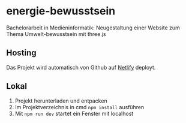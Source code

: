 # energie-bewusstsein

Bachelorarbeit in Medieninformatik: Neugestaltung einer Website zum Thema Umwelt-bewusstsein mit three.js

## Hosting

Das Projekt wird automatisch von Github auf [Netlify](https://energie-bewusstsein.netlify.app/) deployt.

## Lokal

1. Projekt herunterladen und entpacken
2. Im Projektverzeichnis in cmd `npm install` ausführen
3. Mit `npm run dev` startet ein Fenster mit localhost
